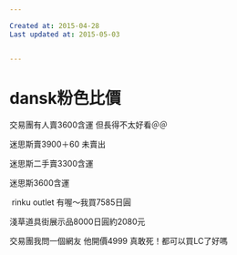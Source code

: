 ```yaml
---

Created at: 2015-04-28
Last updated at: 2015-05-03


---
```


# dansk粉色比價


交易團有人賣3600含運 但長得不太好看＠＠

迷思斯賣3900＋60 未賣出

迷思斯二手賣3300含運

迷思斯3600含運

 rinku outlet 有喔～我買7585日圓

淺草道具街展示品8000日圓約2080元

交易團我問一個網友 他開價4999 真敢死！都可以買LC了好嗎

